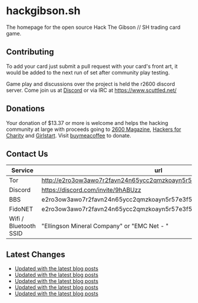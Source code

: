 # hackgibson.sh
The homepage for the open source Hack The Gibson // SH trading card game.


## Contributing

To add your card just submit a pull request with your card's front art, it would be added to the next run of set after community play testing.

Game play and discussions over the project is held the r2600 discord server. Come join us at [Discord](https://discord.com/invite/9hABUzz) or via IRC at https://www.scuttled.net/


## Donations

Your donation of $13.37 or more is welcome and helps the hacking community at large with proceeds going to [2600 Magazine](https://2600.com/), [Hackers for Charity](https://hackersforcharity.org) and [Girlstart](https://girlstart.org).  Visit [buymeacoffee](https://www.buymeacoffee.com/hackgibson.sh) to donate.


## Contact Us

Service | url
-|-
Tor | http://e2ro3ow3awo7r2favn24n65ycc2qmzkoayn5r57e3f56nvjwdcgg32ad.onion
Discord | https://discord.com/invite/9hABUzz
BBS | e2ro3ow3awo7r2favn24n65ycc2qmzkoayn5r57e3f56nvjwdcgg32ad.onion:23
FidoNET | e2ro3ow3awo7r2favn24n65ycc2qmzkoayn5r57e3f56nvjwdcgg32ad.onion:24554
Wifi / Bluetooth SSID | "Ellingson Mineral Company" or "EMC Net - <fidonet address>"

## Latest Changes
<!-- BLOG-POST-LIST:START -->
- [Updated with the latest blog posts](https://github.com/DFW2600/hackgibson.sh/commit/85216c47c7499abaaa54c4b954158ae6e7f21d8b)
- [Updated with the latest blog posts](https://github.com/DFW2600/hackgibson.sh/commit/3dfa757c99d882d030507b3770454d0dc792969e)
- [Updated with the latest blog posts](https://github.com/DFW2600/hackgibson.sh/commit/6b6af3050432a6c3ac8a5ddf417db2c7fd5abbb7)
- [Updated with the latest blog posts](https://github.com/DFW2600/hackgibson.sh/commit/1bc796c15846837a76688b3bd820bf8af7db191a)
- [Updated with the latest blog posts](https://github.com/DFW2600/hackgibson.sh/commit/d9af08129f9cef632193415a556ca0205b640393)
<!-- BLOG-POST-LIST:END -->
